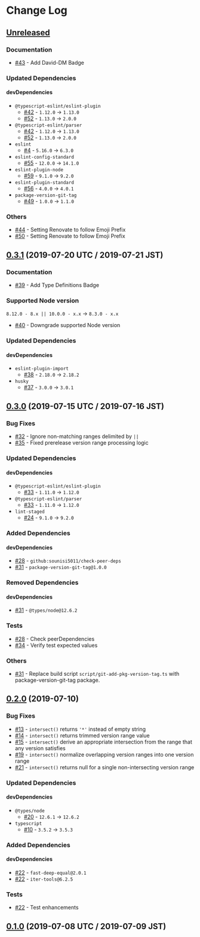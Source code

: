 # Change Log

## [Unreleased]

### Documentation

* [#43] - Add David-DM Badge

### Updated Dependencies

#### devDependencies

* `@typescript-eslint/eslint-plugin`
    * [#42] - `1.12.0` -> `1.13.0`
    * [#52] - `1.13.0` -> `2.0.0`
* `@typescript-eslint/parser`
    * [#42] - `1.12.0` -> `1.13.0`
    * [#52] - `1.13.0` -> `2.0.0`
* `eslint`
    * [#4] - `5.16.0` -> `6.3.0`
* `eslint-config-standard`
    * [#55] - `12.0.0` -> `14.1.0`
* `eslint-plugin-node`
    * [#59] - `9.1.0` -> `9.2.0`
* `eslint-plugin-standard`
    * [#56] - `4.0.0` -> `4.0.1`
* `package-version-git-tag`
    * [#49] - `1.0.0` -> `1.1.0`

### Others

* [#44] - Setting Renovate to follow Emoji Prefix
* [#50] - Setting Renovate to follow Emoji Prefix

[Unreleased]: https://github.com/sounisi5011/semver-range-intersect/compare/v0.3.1...HEAD
[#4]:  https://github.com/sounisi5011/semver-range-intersect/pull/4
[#42]: https://github.com/sounisi5011/semver-range-intersect/pull/42
[#43]: https://github.com/sounisi5011/semver-range-intersect/pull/43
[#44]: https://github.com/sounisi5011/semver-range-intersect/pull/44
[#49]: https://github.com/sounisi5011/semver-range-intersect/pull/49
[#50]: https://github.com/sounisi5011/semver-range-intersect/pull/50
[#52]: https://github.com/sounisi5011/semver-range-intersect/pull/52
[#55]: https://github.com/sounisi5011/semver-range-intersect/pull/55
[#56]: https://github.com/sounisi5011/semver-range-intersect/pull/56
[#59]: https://github.com/sounisi5011/semver-range-intersect/pull/59

## [0.3.1] (2019-07-20 UTC / 2019-07-21 JST)

### Documentation

* [#39] - Add Type Definitions Badge

### Supported Node version

`8.12.0 - 8.x || 10.0.0 - x.x` -> `8.3.0 - x.x`

* [#40] - Downgrade supported Node version

### Updated Dependencies

#### devDependencies

* `eslint-plugin-import`
    * [#38] - `2.18.0` -> `2.18.2`
* `husky`
    * [#37] - `3.0.0` -> `3.0.1`

[0.3.1]: https://github.com/sounisi5011/semver-range-intersect/compare/v0.3.0...v0.3.1
[#37]: https://github.com/sounisi5011/semver-range-intersect/pull/37
[#38]: https://github.com/sounisi5011/semver-range-intersect/pull/38
[#39]: https://github.com/sounisi5011/semver-range-intersect/pull/39
[#40]: https://github.com/sounisi5011/semver-range-intersect/pull/40

## [0.3.0] (2019-07-15 UTC / 2019-07-16 JST)

### Bug Fixes

* [#32] - Ignore non-matching ranges delimited by `||`
* [#35] - Fixed prerelease version range processing logic

### Updated Dependencies

#### devDependencies

* `@typescript-eslint/eslint-plugin`
    * [#33] - `1.11.0` -> `1.12.0`
* `@typescript-eslint/parser`
    * [#33] - `1.11.0` -> `1.12.0`
* `lint-staged`
    * [#24] - `9.1.0` -> `9.2.0`

### Added Dependencies

#### devDependencies

* [#28] - `github:sounisi5011/check-peer-deps`
* [#31] - `package-version-git-tag@1.0.0`

### Removed Dependencies

#### devDependencies

* [#31] - `@types/node@12.6.2`

### Tests

* [#28] - Check peerDependencies
* [#34] - Verify test expected values

### Others

* [#31] - Replace build script `script/git-add-pkg-version-tag.ts` with package-version-git-tag package.

[0.3.0]: https://github.com/sounisi5011/semver-range-intersect/compare/v0.2.0...v0.3.0
[#24]: https://github.com/sounisi5011/semver-range-intersect/pull/24
[#28]: https://github.com/sounisi5011/semver-range-intersect/pull/28
[#31]: https://github.com/sounisi5011/semver-range-intersect/pull/31
[#32]: https://github.com/sounisi5011/semver-range-intersect/pull/32
[#33]: https://github.com/sounisi5011/semver-range-intersect/pull/33
[#34]: https://github.com/sounisi5011/semver-range-intersect/pull/34
[#35]: https://github.com/sounisi5011/semver-range-intersect/pull/35

## [0.2.0] (2019-07-10)

### Bug Fixes

* [#13] - `intersect()` returns `'*'` instead of empty string
* [#14] - `intersect()` returns trimmed version range value
* [#15] - `intersect()` derive an appropriate intersection from the range that any version satisfies
* [#19] - `intersect()` normalize overlapping version ranges into one version range
* [#21] - `intersect()` returns null for a single non-intersecting version range

### Updated Dependencies

#### devDependencies

* `@types/node`
    * [#20] - `12.6.1` -> `12.6.2`
* `typescript`
    * [#10] - `3.5.2` -> `3.5.3`

### Added Dependencies

#### devDependencies

* [#22] - `fast-deep-equal@2.0.1`
* [#22] - `iter-tools@6.2.5`

### Tests

* [#22] - Test enhancements

[#10]: https://github.com/sounisi5011/semver-range-intersect/pull/10
[#13]: https://github.com/sounisi5011/semver-range-intersect/pull/13
[#14]: https://github.com/sounisi5011/semver-range-intersect/pull/14
[#15]: https://github.com/sounisi5011/semver-range-intersect/pull/15
[#19]: https://github.com/sounisi5011/semver-range-intersect/pull/19
[#20]: https://github.com/sounisi5011/semver-range-intersect/pull/20
[#21]: https://github.com/sounisi5011/semver-range-intersect/pull/21
[#22]: https://github.com/sounisi5011/semver-range-intersect/pull/22
[0.2.0]: https://github.com/sounisi5011/semver-range-intersect/compare/v0.1.0...v0.2.0

## [0.1.0] (2019-07-08 UTC / 2019-07-09 JST)

[0.1.0]: https://github.com/sounisi5011/semver-range-intersect/compare/v0.0.0...v0.1.0
